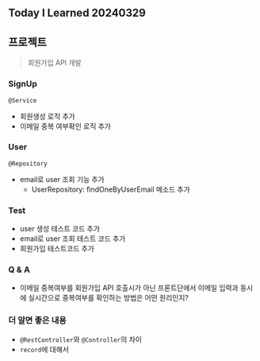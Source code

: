Today I Learned 20240329
---

## 프로젝트

> 회원가입 API 개발

### SignUp

`@Service`

- 회원생성 로직 추가
- 이메일 중복 여부확인 로직 추가

### User

`@Repository`

- email로 user 조회 기능 추가
    - UserRepository: findOneByUserEmail 메소드 추가

### Test

- user 생성 테스트 코드 추가
- email로 user 조회 테스트 코드 추가
- 회원가입 테스트코드 추가

### Q & A

- 이메일 중복여부를 회원가입 API 호출시가 아닌 프론트단에서 이메일 입력과 동시에 실시간으로 중복여부를 확인하는 방법은 어떤 원리인지?

### 더 알면 좋은 내용

- `@RestController`와 `@Controller`의 차이
- `record`에 대해서
